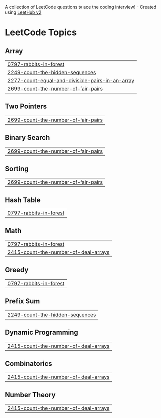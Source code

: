 A collection of LeetCode questions to ace the coding interview! - Created using [LeetHub v2](https://github.com/arunbhardwaj/LeetHub-2.0)
<!---LeetCode Topics Start-->
# LeetCode Topics
## Array
|  |
| ------- |
| [0797-rabbits-in-forest](https://github.com/skylurJEON/LeetCode/tree/master/0797-rabbits-in-forest) |
| [2249-count-the-hidden-sequences](https://github.com/skylurJEON/LeetCode/tree/master/2249-count-the-hidden-sequences) |
| [2277-count-equal-and-divisible-pairs-in-an-array](https://github.com/skylurJEON/LeetCode/tree/master/2277-count-equal-and-divisible-pairs-in-an-array) |
| [2699-count-the-number-of-fair-pairs](https://github.com/skylurJEON/LeetCode/tree/master/2699-count-the-number-of-fair-pairs) |
## Two Pointers
|  |
| ------- |
| [2699-count-the-number-of-fair-pairs](https://github.com/skylurJEON/LeetCode/tree/master/2699-count-the-number-of-fair-pairs) |
## Binary Search
|  |
| ------- |
| [2699-count-the-number-of-fair-pairs](https://github.com/skylurJEON/LeetCode/tree/master/2699-count-the-number-of-fair-pairs) |
## Sorting
|  |
| ------- |
| [2699-count-the-number-of-fair-pairs](https://github.com/skylurJEON/LeetCode/tree/master/2699-count-the-number-of-fair-pairs) |
## Hash Table
|  |
| ------- |
| [0797-rabbits-in-forest](https://github.com/skylurJEON/LeetCode/tree/master/0797-rabbits-in-forest) |
## Math
|  |
| ------- |
| [0797-rabbits-in-forest](https://github.com/skylurJEON/LeetCode/tree/master/0797-rabbits-in-forest) |
| [2415-count-the-number-of-ideal-arrays](https://github.com/skylurJEON/LeetCode/tree/master/2415-count-the-number-of-ideal-arrays) |
## Greedy
|  |
| ------- |
| [0797-rabbits-in-forest](https://github.com/skylurJEON/LeetCode/tree/master/0797-rabbits-in-forest) |
## Prefix Sum
|  |
| ------- |
| [2249-count-the-hidden-sequences](https://github.com/skylurJEON/LeetCode/tree/master/2249-count-the-hidden-sequences) |
## Dynamic Programming
|  |
| ------- |
| [2415-count-the-number-of-ideal-arrays](https://github.com/skylurJEON/LeetCode/tree/master/2415-count-the-number-of-ideal-arrays) |
## Combinatorics
|  |
| ------- |
| [2415-count-the-number-of-ideal-arrays](https://github.com/skylurJEON/LeetCode/tree/master/2415-count-the-number-of-ideal-arrays) |
## Number Theory
|  |
| ------- |
| [2415-count-the-number-of-ideal-arrays](https://github.com/skylurJEON/LeetCode/tree/master/2415-count-the-number-of-ideal-arrays) |
<!---LeetCode Topics End-->